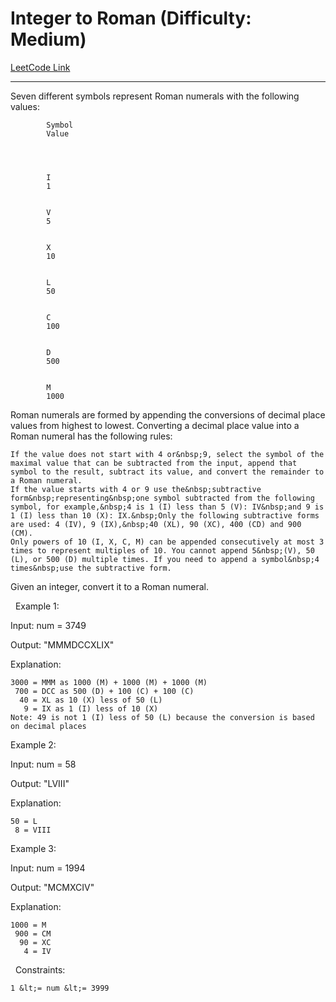 # Integer to Roman (Difficulty: Medium)

[LeetCode Link](https://leetcode.com/problems/integer-to-roman/)

---

Seven different symbols represent Roman numerals with the following values:


	
		
			Symbol
			Value
		
	
	
		
			I
			1
		
		
			V
			5
		
		
			X
			10
		
		
			L
			50
		
		
			C
			100
		
		
			D
			500
		
		
			M
			1000
		
	


Roman numerals are formed by appending&nbsp;the conversions of&nbsp;decimal place values&nbsp;from highest to lowest. Converting a decimal place value into a Roman numeral has the following rules:


	If the value does not start with 4 or&nbsp;9, select the symbol of the maximal value that can be subtracted from the input, append that symbol to the result, subtract its value, and convert the remainder to a Roman numeral.
	If the value starts with 4 or 9 use the&nbsp;subtractive form&nbsp;representing&nbsp;one symbol subtracted from the following symbol, for example,&nbsp;4 is 1 (I) less than 5 (V): IV&nbsp;and 9 is 1 (I) less than 10 (X): IX.&nbsp;Only the following subtractive forms are used: 4 (IV), 9 (IX),&nbsp;40 (XL), 90 (XC), 400 (CD) and 900 (CM).
	Only powers of 10 (I, X, C, M) can be appended consecutively at most 3 times to represent multiples of 10. You cannot append 5&nbsp;(V), 50 (L), or 500 (D) multiple times. If you need to append a symbol&nbsp;4 times&nbsp;use the subtractive form.


Given an integer, convert it to a Roman numeral.

&nbsp;
Example 1:


Input: num = 3749

Output: &quot;MMMDCCXLIX&quot;

Explanation:

```
3000 = MMM as 1000 (M) + 1000 (M) + 1000 (M)
 700 = DCC as 500 (D) + 100 (C) + 100 (C)
  40 = XL as 10 (X) less of 50 (L)
   9 = IX as 1 (I) less of 10 (X)
Note: 49 is not 1 (I) less of 50 (L) because the conversion is based on decimal places
```


Example 2:


Input: num = 58

Output: &quot;LVIII&quot;

Explanation:

```
50 = L
 8 = VIII
```


Example 3:


Input: num = 1994

Output: &quot;MCMXCIV&quot;

Explanation:

```
1000 = M
 900 = CM
  90 = XC
   4 = IV
```


&nbsp;
Constraints:


	1 &lt;= num &lt;= 3999


